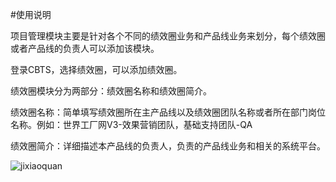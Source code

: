 #使用说明

项目管理模块主要是针对各个不同的绩效圈业务和产品线业务来划分，每个绩效圈或者产品线的负责人可以添加该模块。

登录CBTS，选择绩效圈，可以添加绩效圈。

绩效圈模块分为两部分：绩效圈名称和绩效圈简介。

绩效圈名称：简单填写绩效圈所在主产品线以及绩效圈团队名称或者所在部门岗位名称。例如：世界工厂网V3-效果营销团队，基础支持团队-QA

绩效圈简介：详细描述本产品线的负责人，负责的产品线业务和相关的系统平台。



![jixiaoquan](http://d.picphotos.baidu.com/album/s%3D1100%3Bq%3D90/sign=b28ea65f71094b36df921fec93fc47a8/aa64034f78f0f7362ce014810d55b319ebc41317.jpg)